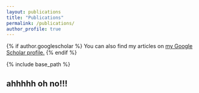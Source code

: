 ```yaml
---
layout: publications
title: "Publications"
permalink: /publications/
author_profile: true
---
```


{% if author.googlescholar %}
  You can also find my articles on <u><a href="{{author.googlescholar}}">my Google Scholar profile</a>.</u>
{% endif %}

{% include base_path %}

<h2> ahhhhh oh no!!! </h2>

<!-- {% for post in site.publications reversed %}
  {% include archive-single.html %}
{% endfor %} -->


